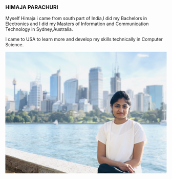### HIMAJA PARACHURI
Myself Himaja i came from south part of India,I did my Bachelors in Electronics and I did my Masters of Information and Communication Technology in Sydney,Australia.

I came to USA to learn more and develop my skills technically in Computer Science.

![](Image.jpg)

